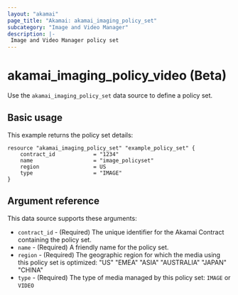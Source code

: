 ```yaml
---
layout: "akamai"
page_title: "Akamai: akamai_imaging_policy_set"
subcategory: "Image and Video Manager"
description: |-
 Image and Video Manager policy set
---
```


# akamai_imaging_policy_video (Beta)

Use the `akamai_imaging_policy_set` data source to define a policy set.

## Basic usage

This example returns the policy set details:

```hcl
resource "akamai_imaging_policy_set" "example_policy_set" {
    contract_id            = "1234"
    name                   = "image_policyset"
    region                 = US
    type                   = "IMAGE"
}
```

## Argument reference

This data source supports these arguments:
* `contract_id` - (Required) The unique identifier for the Akamai Contract containing the policy set.
* `name` - (Required) A friendly name for the policy set.
* `region` - (Required) The geographic region for which the media using this policy set is optimized: "US" "EMEA" "ASIA" "AUSTRALIA" "JAPAN" "CHINA"
* `type` - (Required) The type of media managed by this policy set: `IMAGE` or `VIDEO`
